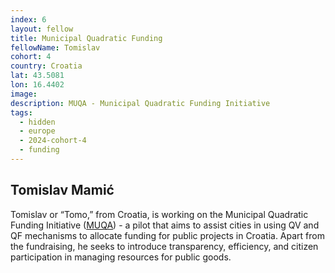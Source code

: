 ```yaml
---
index: 6
layout: fellow
title: Municipal Quadratic Funding
fellowName: Tomislav
cohort: 4
country: Croatia
lat: 43.5081
lon: 16.4402
image: 
description: MUQA - Municipal Quadratic Funding Initiative
tags:
  - hidden
  - europe
  - 2024-cohort-4
  - funding
---
```


## Tomislav Mamić

Tomislav or “Tomo,” from Croatia, is working on the Municipal Quadratic Funding Initiative ([MUQA](https://muqa.org/)) - a pilot that aims to assist cities in using QV and QF mechanisms to allocate funding for public projects in Croatia. Apart from the fundraising, he seeks to introduce transparency, efficiency, and citizen participation in managing resources for public goods.
